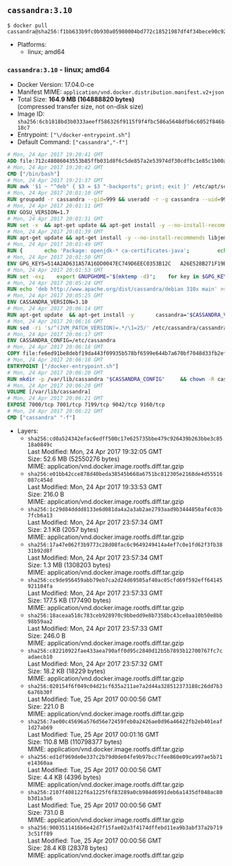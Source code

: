 ## `cassandra:3.10`

```console
$ docker pull cassandra@sha256:f1bb633b9fc0b930a05980004bd772c18521987df4f34bece90c92e539094b69
```

-	Platforms:
	-	linux; amd64

### `cassandra:3.10` - linux; amd64

-	Docker Version: 17.04.0-ce
-	Manifest MIME: `application/vnd.docker.distribution.manifest.v2+json`
-	Total Size: **164.9 MB (164888820 bytes)**  
	(compressed transfer size, not on-disk size)
-	Image ID: `sha256:6cb1818bd3b0333aeeff586326f9115f9f4fbc586a5648dfb6c6052f846b18c7`
-	Entrypoint: `["\/docker-entrypoint.sh"]`
-	Default Command: `["cassandra","-f"]`

```dockerfile
# Mon, 24 Apr 2017 19:20:41 GMT
ADD file:712c48086043553b85ffb031d8f6c5de857a2e53974df30cdfbc1e85c1b00a25 in / 
# Mon, 24 Apr 2017 19:20:42 GMT
CMD ["/bin/bash"]
# Mon, 24 Apr 2017 19:21:37 GMT
RUN awk '$1 ~ "^deb" { $3 = $3 "-backports"; print; exit }' /etc/apt/sources.list > /etc/apt/sources.list.d/backports.list
# Mon, 24 Apr 2017 20:01:10 GMT
RUN groupadd -r cassandra --gid=999 && useradd -r -g cassandra --uid=999 cassandra
# Mon, 24 Apr 2017 20:01:11 GMT
ENV GOSU_VERSION=1.7
# Mon, 24 Apr 2017 20:01:31 GMT
RUN set -x 	&& apt-get update && apt-get install -y --no-install-recommends ca-certificates wget && rm -rf /var/lib/apt/lists/* 	&& wget -O /usr/local/bin/gosu "https://github.com/tianon/gosu/releases/download/$GOSU_VERSION/gosu-$(dpkg --print-architecture)" 	&& wget -O /usr/local/bin/gosu.asc "https://github.com/tianon/gosu/releases/download/$GOSU_VERSION/gosu-$(dpkg --print-architecture).asc" 	&& export GNUPGHOME="$(mktemp -d)" 	&& gpg --keyserver ha.pool.sks-keyservers.net --recv-keys B42F6819007F00F88E364FD4036A9C25BF357DD4 	&& gpg --batch --verify /usr/local/bin/gosu.asc /usr/local/bin/gosu 	&& rm -r "$GNUPGHOME" /usr/local/bin/gosu.asc 	&& chmod +x /usr/local/bin/gosu 	&& gosu nobody true 	&& apt-get purge -y --auto-remove ca-certificates wget
# Mon, 24 Apr 2017 20:01:39 GMT
RUN apt-get update && apt-get install -y --no-install-recommends libjemalloc1 && rm -rf /var/lib/apt/lists/*
# Mon, 24 Apr 2017 20:01:49 GMT
RUN { 		echo 'Package: openjdk-* ca-certificates-java'; 		echo 'Pin: release n=*-backports'; 		echo 'Pin-Priority: 990'; 	} > /etc/apt/preferences.d/java-backports
# Mon, 24 Apr 2017 20:01:50 GMT
ENV GPG_KEYS=514A2AD631A57A16DD0047EC749D6EEC0353B12C 	A26E528B271F19B9E5D8E19EA278B781FE4B2BDA
# Mon, 24 Apr 2017 20:01:53 GMT
RUN set -ex; 	export GNUPGHOME="$(mktemp -d)"; 	for key in $GPG_KEYS; do 		gpg --keyserver ha.pool.sks-keyservers.net --recv-keys "$key"; 	done; 	gpg --export $GPG_KEYS > /etc/apt/trusted.gpg.d/cassandra.gpg; 	rm -r "$GNUPGHOME"; 	apt-key list
# Mon, 24 Apr 2017 20:05:24 GMT
RUN echo 'deb http://www.apache.org/dist/cassandra/debian 310x main' >> /etc/apt/sources.list.d/cassandra.list
# Mon, 24 Apr 2017 20:05:25 GMT
ENV CASSANDRA_VERSION=3.10
# Mon, 24 Apr 2017 20:06:14 GMT
RUN apt-get update 	&& apt-get install -y 		cassandra="$CASSANDRA_VERSION" 		cassandra-tools="$CASSANDRA_VERSION" 	&& rm -rf /var/lib/apt/lists/*
# Mon, 24 Apr 2017 20:06:16 GMT
RUN sed -ri 's/^(JVM_PATCH_VERSION)=.*/\1=25/' /etc/cassandra/cassandra-env.sh
# Mon, 24 Apr 2017 20:06:17 GMT
ENV CASSANDRA_CONFIG=/etc/cassandra
# Mon, 24 Apr 2017 20:06:18 GMT
COPY file:fe6ed91be8debf19da443f09935b578bf6599e644b7a670bf7048d33fb2efa9e in /docker-entrypoint.sh 
# Mon, 24 Apr 2017 20:06:18 GMT
ENTRYPOINT ["/docker-entrypoint.sh"]
# Mon, 24 Apr 2017 20:06:20 GMT
RUN mkdir -p /var/lib/cassandra "$CASSANDRA_CONFIG" 	&& chown -R cassandra:cassandra /var/lib/cassandra "$CASSANDRA_CONFIG" 	&& chmod 777 /var/lib/cassandra "$CASSANDRA_CONFIG"
# Mon, 24 Apr 2017 20:06:20 GMT
VOLUME [/var/lib/cassandra]
# Mon, 24 Apr 2017 20:06:21 GMT
EXPOSE 7000/tcp 7001/tcp 7199/tcp 9042/tcp 9160/tcp
# Mon, 24 Apr 2017 20:06:22 GMT
CMD ["cassandra" "-f"]
```

-	Layers:
	-	`sha256:cd0a524342efac6edff500c17e625735bbe479c926439b263bbe3c8518a0849c`  
		Last Modified: Mon, 24 Apr 2017 19:32:05 GMT  
		Size: 52.6 MB (52550276 bytes)  
		MIME: application/vnd.docker.image.rootfs.diff.tar.gzip
	-	`sha256:e01bb42cce878d40beda38545b668a6751bc812305e2168de4d55516087c454d`  
		Last Modified: Mon, 24 Apr 2017 19:33:53 GMT  
		Size: 216.0 B  
		MIME: application/vnd.docker.image.rootfs.diff.tar.gzip
	-	`sha256:1c29d84dddd8133e6d081da4a2a3ab2ae2793aad9b3444850af4c03b7fcb6a13`  
		Last Modified: Mon, 24 Apr 2017 23:57:34 GMT  
		Size: 2.1 KB (2057 bytes)  
		MIME: application/vnd.docker.image.rootfs.diff.tar.gzip
	-	`sha256:17a47e062f3b9773c28d08fac6c9649249414a4ef7c0e1fd62f3fb3831b92d8f`  
		Last Modified: Mon, 24 Apr 2017 23:57:34 GMT  
		Size: 1.3 MB (1308203 bytes)  
		MIME: application/vnd.docker.image.rootfs.diff.tar.gzip
	-	`sha256:cc9de956459abb79eb7ca2d24d69505af40ac05cfd69f592eff64145921104fa`  
		Last Modified: Mon, 24 Apr 2017 23:57:33 GMT  
		Size: 177.5 KB (177490 bytes)  
		MIME: application/vnd.docker.image.rootfs.diff.tar.gzip
	-	`sha256:18aceaa518c783ceb928970c9bbedd9e8b7358bc43ce0aa10b50e8bb98b59aa2`  
		Last Modified: Mon, 24 Apr 2017 23:57:33 GMT  
		Size: 246.0 B  
		MIME: application/vnd.docker.image.rootfs.diff.tar.gzip
	-	`sha256:c82210922fae433aea790aff0d95c2840d12b5b7893b12700767fc7cadaecb10`  
		Last Modified: Mon, 24 Apr 2017 23:57:32 GMT  
		Size: 18.2 KB (18229 bytes)  
		MIME: application/vnd.docker.image.rootfs.diff.tar.gzip
	-	`sha256:020154f6f049c04d21cf635a211ae7a2d44a328512373188c26dd7b36a76b30f`  
		Last Modified: Tue, 25 Apr 2017 00:00:56 GMT  
		Size: 221.0 B  
		MIME: application/vnd.docker.image.rootfs.diff.tar.gzip
	-	`sha256:7ae00c45696a576d56e72459feb0a2426ae0d96a46422fb2eb401eaf1d27ab69`  
		Last Modified: Tue, 25 Apr 2017 00:01:16 GMT  
		Size: 110.8 MB (110798377 bytes)  
		MIME: application/vnd.docker.image.rootfs.diff.tar.gzip
	-	`sha256:ed1df969de0e337c2b79d0de04fe9b97bcc7fee860e09ca997ae5b71e14360aa`  
		Last Modified: Tue, 25 Apr 2017 00:00:56 GMT  
		Size: 4.4 KB (4396 bytes)  
		MIME: application/vnd.docker.image.rootfs.diff.tar.gzip
	-	`sha256:2107f408122f6a1225f6f83289a0cb984d6991deb6a1435df048ac80b3d1a3a6`  
		Last Modified: Tue, 25 Apr 2017 00:00:56 GMT  
		Size: 731.0 B  
		MIME: application/vnd.docker.image.rootfs.diff.tar.gzip
	-	`sha256:9003511416b6e42d7f15fae02a3f4174dffebd11ea9b3abf37a2b7193c51ff89`  
		Last Modified: Tue, 25 Apr 2017 00:00:56 GMT  
		Size: 28.4 KB (28378 bytes)  
		MIME: application/vnd.docker.image.rootfs.diff.tar.gzip
